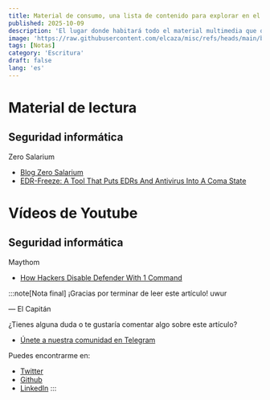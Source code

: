 ```yaml
---
title: Material de consumo, una lista de contenido para explorar en el futuro
published: 2025-10-09
description: 'El lugar donde habitará todo el material multimedia que quiero consultar'
image: 'https://raw.githubusercontent.com/elcaza/misc/refs/heads/main/blog/escritura/material_de_lectura/material_de_lectura.jpeg'
tags: [Notas]
category: 'Escritura'
draft: false 
lang: 'es'
---
```


# Material de lectura

## Seguridad informática

Zero Salarium
+ <a href="https://www.zerosalarium.com/" target="_blank">Blog Zero Salarium</a>
+ <a href="https://www.zerosalarium.com/2025/09/EDR-Freeze-Puts-EDRs-Antivirus-Into-Coma.html" target="_blank">EDR-Freeze: A Tool That Puts EDRs And Antivirus Into A Coma State</a>

# Vídeos de Youtube

## Seguridad informática

Maythom 
+ <a href="https://www.youtube.com/watch?v=3dSzZmy0S_U" target="_blank">How Hackers Disable Defender With 1 Command</a>

:::note[Nota final]
¡Gracias por terminar de leer este artículo! uwur

— El Capitán

¿Tienes alguna duda o te gustaría comentar algo sobre este artículo?
+ <a href="https://t.me/elcazablog" target="_blank">Únete a nuestra comunidad en Telegram</a>

Puedes encontrarme en:
+ <a href="https://twitter.com/elcaza_" target="_blank">Twitter</a>
+ <a href="https://github.com/elcaza" target="_blank">Github</a>
+ <a href="https://www.linkedin.com/in/elcaza/" target="_blank">LinkedIn</a>
:::